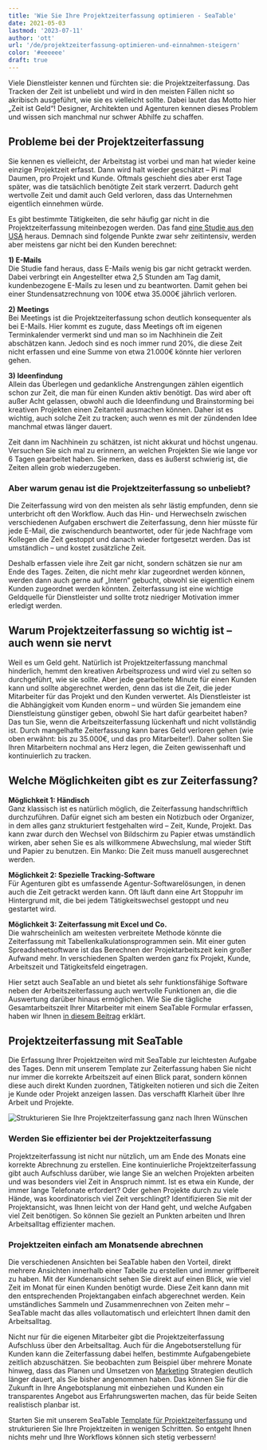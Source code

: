 ```yaml
---
title: 'Wie Sie Ihre Projektzeiterfassung optimieren - SeaTable'
date: 2021-05-03
lastmod: '2023-07-11'
author: 'ott'
url: '/de/projektzeiterfassung-optimieren-und-einnahmen-steigern'
color: '#eeeeee'
draft: true
---
```


Viele Dienstleister kennen und fürchten sie: die Projektzeiterfassung. Das Tracken der Zeit ist unbeliebt und wird in den meisten Fällen nicht so akribisch ausgeführt, wie sie es vielleicht sollte. Dabei lautet das Motto hier „Zeit ist Geld“! Designer, Architekten und Agenturen kennen dieses Problem und wissen sich manchmal nur schwer Abhilfe zu schaffen.

## Probleme bei der Projektzeiterfassung

Sie kennen es vielleicht, der Arbeitstag ist vorbei und man hat wieder keine einzige Projektzeit erfasst. Dann wird halt wieder geschätzt – Pi mal Daumen, pro Projekt und Kunde. Oftmals geschieht dies aber erst Tage später, was die tatsächlich benötigte Zeit stark verzerrt. Dadurch geht wertvolle Zeit und damit auch Geld verloren, dass das Unternehmen eigentlich einnehmen würde.

Es gibt bestimmte Tätigkeiten, die sehr häufig gar nicht in die Projektzeiterfassung miteinbezogen werden. Das fand [eine Studie aus den USA](https://www.accelo.com/assets/Uploads/Time-is-Money-White-Paper-Accelo.pdf) heraus. Demnach sind folgende Punkte zwar sehr zeitintensiv, werden aber meistens gar nicht bei den Kunden berechnet:

**1) E-Mails**  
Die Studie fand heraus, dass E-Mails wenig bis gar nicht getrackt werden. Dabei verbringt ein Angestellter etwa 2,5 Stunden am Tag damit, kundenbezogene E-Mails zu lesen und zu beantworten. Damit gehen bei einer Stundensatzrechnung von 100€ etwa 35.000€ jährlich verloren.

**2) Meetings**  
Bei Meetings ist die Projektzeiterfassung schon deutlich konsequenter als bei E-Mails. Hier kommt es zugute, dass Meetings oft im eigenen Terminkalender vermerkt sind und man so im Nachhinein die Zeit abschätzen kann. Jedoch sind es noch immer rund 20%, die diese Zeit nicht erfassen und eine Summe von etwa 21.000€ könnte hier verloren gehen.

**3) Ideenfindung**  
Allein das Überlegen und gedankliche Anstrengungen zählen eigentlich schon zur Zeit, die man für einen Kunden aktiv benötigt. Das wird aber oft außer Acht gelassen, obwohl auch die Ideenfindung und Brainstorming bei kreativen Projekten einen Zeitanteil ausmachen können. Daher ist es wichtig, auch solche Zeit zu tracken; auch wenn es mit der zündenden Idee manchmal etwas länger dauert.

Zeit dann im Nachhinein zu schätzen, ist nicht akkurat und höchst ungenau. Versuchen Sie sich mal zu erinnern, an welchen Projekten Sie wie lange vor 6 Tagen gearbeitet haben. Sie merken, dass es äußerst schwierig ist, die Zeiten allein grob wiederzugeben.

### Aber warum genau ist die Projektzeiterfassung so unbeliebt?

Die Zeiterfassung wird von den meisten als sehr lästig empfunden, denn sie unterbricht oft den Workflow. Auch das Hin- und Herwechseln zwischen verschiedenen Aufgaben erschwert die Zeiterfassung, denn hier müsste für jede E-Mail, die zwischendurch beantwortet, oder für jede Nachfrage vom Kollegen die Zeit gestoppt und danach wieder fortgesetzt werden. Das ist umständlich – und kostet zusätzliche Zeit.

Deshalb erfassen viele ihre Zeit gar nicht, sondern schätzen sie nur am Ende des Tages. Zeiten, die nicht mehr klar zugeordnet werden können, werden dann auch gerne auf „Intern“ gebucht, obwohl sie eigentlich einem Kunden zugeordnet werden könnten. Zeiterfassung ist eine wichtige Geldquelle für Dienstleister und sollte trotz niedriger Motivation immer erledigt werden.

## Warum Projektzeiterfassung so wichtig ist – auch wenn sie nervt

Weil es um Geld geht. Natürlich ist Projektzeiterfassung manchmal hinderlich, hemmt den kreativen Arbeitsprozess und wird viel zu selten so durchgeführt, wie sie sollte. Aber jede gearbeitete Minute für einen Kunden kann und sollte abgerechnet werden, denn das ist die Zeit, die jeder Mitarbeiter für das Projekt und den Kunden verwertet. Als Dienstleister ist die Abhängigkeit vom Kunden enorm – und würden Sie jemandem eine Dienstleistung günstiger geben, obwohl Sie hart dafür gearbeitet haben? Das tun Sie, wenn die Arbeitszeiterfassung lückenhaft und nicht vollständig ist. Durch mangelhafte Zeiterfassung kann bares Geld verloren gehen (wie oben erwähnt: bis zu 35.000€, und das pro Mitarbeiter!). Daher sollten Sie Ihren Mitarbeitern nochmal ans Herz legen, die Zeiten gewissenhaft und kontinuierlich zu tracken.

## Welche Möglichkeiten gibt es zur Zeiterfassung?

**Möglichkeit 1: Händisch**  
Ganz klassisch ist es natürlich möglich, die Zeiterfassung handschriftlich durchzuführen. Dafür eignet sich am besten ein Notizbuch oder Organizer, in dem alles ganz strukturiert festgehalten wird – Zeit, Kunde, Projekt. Das kann zwar durch den Wechsel von Bildschirm zu Papier etwas umständlich wirken, aber sehen Sie es als willkommene Abwechslung, mal wieder Stift und Papier zu benutzen. Ein Manko: Die Zeit muss manuell ausgerechnet werden.

**Möglichkeit 2: Spezielle Tracking-Software**  
Für Agenturen gibt es umfassende Agentur-Softwarelösungen, in denen auch die Zeit getrackt werden kann. Oft läuft dann eine Art Stoppuhr im Hintergrund mit, die bei jedem Tätigkeitswechsel gestoppt und neu gestartet wird.

**Möglichkeit 3: Zeiterfassung mit Excel und Co.**  
Die wahrscheinlich am weitesten verbreitete Methode könnte die Zeiterfassung mit Tabellenkalkulationsprogrammen sein. Mit einer guten Spreadsheetsoftware ist das Berechnen der Projektarbeitszeit kein großer Aufwand mehr. In verschiedenen Spalten werden ganz fix Projekt, Kunde, Arbeitszeit und Tätigkeitsfeld eingetragen.

Hier setzt auch SeaTable an und bietet als sehr funktionsfähige Software neben der Arbeitszeiterfassung auch wertvolle Funktionen an, die die Auswertung darüber hinaus ermöglichen. Wie Sie die tägliche Gesamtarbeitszeit Ihrer Mitarbeiter mit einem SeaTable Formular erfassen, haben wir Ihnen [in diesem Beitrag](https://seatable.io/stundenerfassung-mit-seatable/) erklärt.

## Projektzeiterfassung mit SeaTable

Die Erfassung Ihrer Projektzeiten wird mit SeaTable zur leichtesten Aufgabe des Tages. Denn mit unserem Template zur Zeiterfassung haben Sie nicht nur immer die korrekte Arbeitszeit auf einen Blick parat, sondern können diese auch direkt Kunden zuordnen, Tätigkeiten notieren und sich die Zeiten je Kunde oder Projekt anzeigen lassen. Das verschafft Klarheit über Ihre Arbeit und Projekte.

![Strukturieren Sie Ihre Projektzeiterfassung ganz nach Ihren Wünschen](https://seatable.io/wp-content/uploads/2021/04/Daily-1.jpg)

### Werden Sie effizienter bei der Projektzeiterfassung

Projektzeiterfassung ist nicht nur nützlich, um am Ende des Monats eine korrekte Abrechnung zu erstellen. Eine kontinuierliche Projektzeiterfassung gibt auch Aufschluss darüber, wie lange Sie an welchen Projekten arbeiten und was besonders viel Zeit in Anspruch nimmt. Ist es etwa ein Kunde, der immer lange Telefonate erfordert? Oder gehen Projekte durch zu viele Hände, was koordinatorisch viel Zeit verschlingt? Identifizieren Sie mit der Projektansicht, was Ihnen leicht von der Hand geht, und welche Aufgaben viel Zeit benötigen. So können Sie gezielt an Punkten arbeiten und Ihren Arbeitsalltag effizienter machen.

### Projektzeiten einfach am Monatsende abrechnen

Die verschiedenen Ansichten bei SeaTable haben den Vorteil, direkt mehrere Ansichten innerhalb einer Tabelle zu erstellen und immer griffbereit zu haben. Mit der Kundenansicht sehen Sie direkt auf einen Blick, wie viel Zeit im Monat für einen Kunden benötigt wurde. Diese Zeit kann dann mit den entsprechenden Projektangaben einfach abgerechnet werden. Kein umständliches Sammeln und Zusammenrechnen von Zeiten mehr – SeaTable macht das alles vollautomatisch und erleichtert Ihnen damit den Arbeitsalltag.

Nicht nur für die eigenen Mitarbeiter gibt die Projektzeiterfassung Aufschluss über den Arbeitsalltag. Auch für die Angebotserstellung für Kunden kann die Zeiterfassung dabei helfen, bestimmte Aufgabengebiete zeitlich abzuschätzen. Sie beobachten zum Beispiel über mehrere Monate hinweg, dass das Planen und Umsetzen von [Marketing](/marketing/) Strategien deutlich länger dauert, als Sie bisher angenommen haben. Das können Sie für die Zukunft in Ihre Angebotsplanung mit einbeziehen und Kunden ein transparentes Angebot aus Erfahrungswerten machen, das für beide Seiten realistisch planbar ist.

Starten Sie mit unserem SeaTable [Template für Projektzeiterfassung](https://seatable.io/vorlage/ek3ry6ywsjoz-imsenb49g/) und strukturieren Sie Ihre Projektzeiten in wenigen Schritten. So entgeht Ihnen nichts mehr und Ihre Workflows können sich stetig verbessern!
